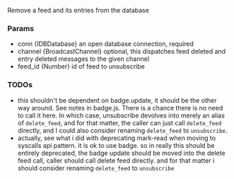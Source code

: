 Remove a feed and its entries from the database

### Params

* conn {IDBDatabase} an open database connection, required
* channel {BroadcastChannel} optional, this dispatches feed deleted and entry deleted messages to the given channel
* feed_id {Number} id of feed to unsubscribe

### TODOs

* this shouldn't be dependent on badge.update, it should be the other way around. See notes in badge.js. There is a chance there is no need to call it here. In which case, unsubscribe devolves into merely an alias of `delete_feed`, and for that matter, the caller can just call `delete_feed` directly, and I could also consider renaming `delete_feed` to `unsubscribe`.
* actually, see what i did with deprecating mark-read when moving to syscalls api pattern. it is ok to use badge. so in really this should be entirely deprecated, the badge update should be moved into the delete feed call, caller should call delete feed directly. and for that matter i should consider renaming `delete_feed` to `unsubscribe`
